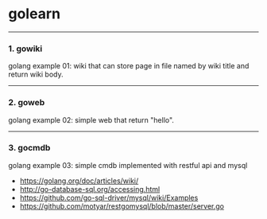 # golearn

---

### 1. gowiki
golang example 01: wiki that can store page in file named by wiki title and return wiki body.

---

### 2. goweb
golang example 02: simple web that return "hello".

---

### 3. gocmdb
golang example 03: simple cmdb implemented with restful api and mysql
- https://golang.org/doc/articles/wiki/
- http://go-database-sql.org/accessing.html
- https://github.com/go-sql-driver/mysql/wiki/Examples
- https://github.com/motyar/restgomysql/blob/master/server.go
